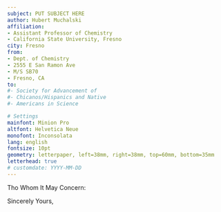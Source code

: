 ```yaml
---
subject: PUT SUBJECT HERE
author: Hubert Muchalski
affiliation:
- Assistant Professor of Chemistry
- California State University, Fresno
city: Fresno
from:
- Dept. of Chemistry
- 2555 E San Ramon Ave
- M/S SB70
- Fresno, CA
to:
#- Society for Advancement of
#- Chicanos/Hispanics and Native
#- Americans in Science

# Settings
mainfont: Minion Pro
altfont: Helvetica Neue
monofont: Inconsolata
lang: english
fontsize: 10pt
geometry: letterpaper, left=38mm, right=38mm, top=60mm, bottom=35mm
letterhead: true
# customdate: YYYY-MM-DD
---
```


Tho Whom It May Concern:



Sincerely Yours,
